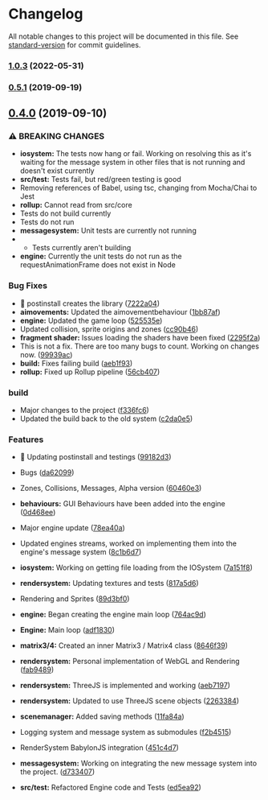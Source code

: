 # Changelog

All notable changes to this project will be documented in this file. See [standard-version](https://github.com/conventional-changelog/standard-version) for commit guidelines.

### [1.0.3](https://github.com/srepollock/divine-engine/compare/v1.0.1...v1.0.3) (2022-05-31)

### [0.5.1](https://github.com/srepollock/divine-engine/compare/v0.4.2...v0.5.1) (2019-09-19)

## [0.4.0](https://github.com/srepollock/divine-engine/compare/v0.0.1...v0.4.0) (2019-09-10)


### ⚠ BREAKING CHANGES

* **iosystem:** The tests now hang or fail. Working on resolving this as it's waiting for the
message system in other files that is not running and doesn't exist currently
* **src/test:** Tests fail, but red/green testing is good
* Removing references of Babel, using tsc, changing from Mocha/Chai to Jest
* **rollup:** Cannot read from src/core
* Tests do not build currently
* Tests do not run
* **messagesystem:** Unit tests are currently not running
* - Tests currently aren't building
* **engine:** Currently the unit tests do not run as the requestAnimationFrame does not exist in
Node

### Bug Fixes

* 🐛 postinstall creates the library ([7222a04](https://github.com/srepollock/divine-engine/commit/7222a04))
* **aimovements:** Updated the aimovementbehaviour ([1bb87af](https://github.com/srepollock/divine-engine/commit/1bb87af))
* **engine:** Updated the game loop ([525535e](https://github.com/srepollock/divine-engine/commit/525535e))
* Updated collision, sprite origins and zones ([cc90b46](https://github.com/srepollock/divine-engine/commit/cc90b46))
* **fragment shader:** Issues loading the shaders have been fixed ([2295f2a](https://github.com/srepollock/divine-engine/commit/2295f2a))
* This is not a fix. There are too many bugs to count. Working on changes now. ([99939ac](https://github.com/srepollock/divine-engine/commit/99939ac))
* **build:** Fixes failing build ([aeb1f93](https://github.com/srepollock/divine-engine/commit/aeb1f93))
* **rollup:** Fixed up Rollup pipeline ([56cb407](https://github.com/srepollock/divine-engine/commit/56cb407))


### build

* Major changes to the project ([f336fc6](https://github.com/srepollock/divine-engine/commit/f336fc6))
* Updated the build back to the old system ([c2da0e5](https://github.com/srepollock/divine-engine/commit/c2da0e5))


### Features

* 🎸 Updating postinstall and testings ([99182d3](https://github.com/srepollock/divine-engine/commit/99182d3))
* Bugs ([da62099](https://github.com/srepollock/divine-engine/commit/da62099))
* Zones, Collisions, Messages, Alpha version ([60460e3](https://github.com/srepollock/divine-engine/commit/60460e3))
* **behaviours:** GUI Behaviours have been added into the engine ([0d468ee](https://github.com/srepollock/divine-engine/commit/0d468ee))
* Major engine update ([78ea40a](https://github.com/srepollock/divine-engine/commit/78ea40a))
* Updated engines streams, worked on implementing them into the engine's message system ([8c1b6d7](https://github.com/srepollock/divine-engine/commit/8c1b6d7))
* **iosystem:** Working on getting file loading from the IOSystem ([7a151f8](https://github.com/srepollock/divine-engine/commit/7a151f8))
* **rendersystem:** Updating textures and tests ([817a5d6](https://github.com/srepollock/divine-engine/commit/817a5d6))
* Rendering and Sprites ([89d3bf0](https://github.com/srepollock/divine-engine/commit/89d3bf0))
* **engine:** Began creating the engine main loop ([764ac9d](https://github.com/srepollock/divine-engine/commit/764ac9d))
* **Engine:** Main loop ([adf1830](https://github.com/srepollock/divine-engine/commit/adf1830))
* **matrix3/4:** Created an inner Matrix3 / Matrix4 class ([8646f39](https://github.com/srepollock/divine-engine/commit/8646f39))
* **rendersystem:** Personal implementation of WebGL and Rendering ([fab9489](https://github.com/srepollock/divine-engine/commit/fab9489))
* **rendersystem:** ThreeJS is implemented and working ([aeb7197](https://github.com/srepollock/divine-engine/commit/aeb7197))
* **rendersystem:** Updated to use ThreeJS scene objects ([2263384](https://github.com/srepollock/divine-engine/commit/2263384))
* **scenemanager:** Added saving methods ([11fa84a](https://github.com/srepollock/divine-engine/commit/11fa84a))
* Logging system and message system as submodules ([f2b4515](https://github.com/srepollock/divine-engine/commit/f2b4515))
* RenderSystem BabylonJS integration ([451c4d7](https://github.com/srepollock/divine-engine/commit/451c4d7))


* **messagesystem:** Working on integrating the new message system into the project. ([d733407](https://github.com/srepollock/divine-engine/commit/d733407))
* **src/test:** Refactored Engine code and Tests ([ed5ea92](https://github.com/srepollock/divine-engine/commit/ed5ea92))

